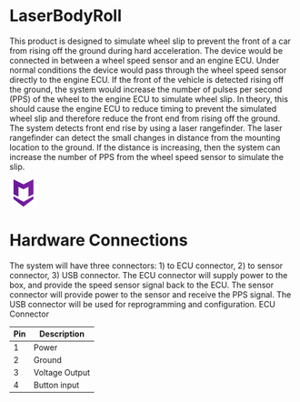 # LaserBodyRoll

This product is designed to simulate wheel slip to prevent the front of a car from rising off the ground during hard acceleration. The device would be connected in between a wheel speed sensor and an engine ECU. Under normal conditions the device would pass through the wheel speed sensor directly to the engine ECU. If the front of the vehicle is detected rising off the ground, the system would increase the number of pulses per second (PPS) of the wheel to the engine ECU to simulate wheel slip. In theory, this should cause the engine ECU to reduce timing to prevent the simulated wheel slip and therefore reduce the front end from rising off the ground.
The system detects front end rise by using a laser rangefinder. The laser rangefinder can detect the small changes in distance from the mounting location to the ground. If the distance is increasing, then the system can increase the number of PPS from the wheel speed sensor to simulate the slip.

![Architecture](https://github.com/adam-p/markdown-here/raw/master/src/common/images/icon48.png "High Level Architecture")


# Hardware Connections
The system will have three connectors: 1) to ECU connector, 2) to sensor connector, 3) USB connector. The ECU connector will supply power to the box, and provide the speed sensor signal back to the ECU. The sensor connector will provide power to the sensor and receive the PPS signal. The USB connector will be used for reprogramming and configuration.
ECU Connector

| Pin | Description     |
| --- | -----------     |
| 1   | Power           |
| 2   | Ground          |
| 3   | Voltage Output  |
| 4   | Button input    |
